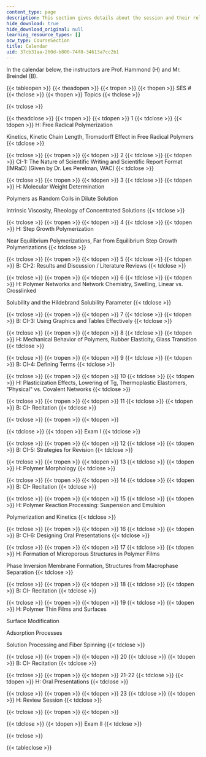 ```yaml
---
content_type: page
description: This section gives details about the session and their related topics.
hide_download: true
hide_download_original: null
learning_resource_types: []
ocw_type: CourseSection
title: Calendar
uid: 37cb31aa-260d-b800-74f8-34613a7cc2b1
---
```


In the calendar below, the instructors are Prof. Hammond (H) and Mr. Breindel (B).

{{< tableopen >}}
{{< theadopen >}}
{{< tropen >}}
{{< thopen >}}
SES #
{{< thclose >}}
{{< thopen >}}
Topics
{{< thclose >}}

{{< trclose >}}

{{< theadclose >}}
{{< tropen >}}
{{< tdopen >}}
1
{{< tdclose >}}
{{< tdopen >}}
H: Free Radical Polymerization  
  
Kinetics, Kinetic Chain Length, Tromsdorff Effect in Free Radical Polymers
{{< tdclose >}}

{{< trclose >}}
{{< tropen >}}
{{< tdopen >}}
2
{{< tdclose >}}
{{< tdopen >}}
CI-1: The Nature of Scientific Writing and Scientific Report Format (IMRaD) (Given by Dr. Les Perelman, WAC)
{{< tdclose >}}

{{< trclose >}}
{{< tropen >}}
{{< tdopen >}}
3
{{< tdclose >}}
{{< tdopen >}}
H: Molecular Weight Determination  
  
Polymers as Random Coils in Dilute Solution  
  
Intrinsic Viscosity, Rheology of Concentrated Solutions
{{< tdclose >}}

{{< trclose >}}
{{< tropen >}}
{{< tdopen >}}
4
{{< tdclose >}}
{{< tdopen >}}
H: Step Growth Polymerization  
  
Near Equilibrium Polymerizations, Far from Equilibrium Step Growth Polymerizations
{{< tdclose >}}

{{< trclose >}}
{{< tropen >}}
{{< tdopen >}}
5
{{< tdclose >}}
{{< tdopen >}}
B: CI-2: Results and Discussion / Literature Reviews
{{< tdclose >}}

{{< trclose >}}
{{< tropen >}}
{{< tdopen >}}
6
{{< tdclose >}}
{{< tdopen >}}
H: Polymer Networks and Network Chemistry, Swelling, Linear vs. Crosslinked  
  
Solubility and the Hildebrand Solubility Parameter
{{< tdclose >}}

{{< trclose >}}
{{< tropen >}}
{{< tdopen >}}
7
{{< tdclose >}}
{{< tdopen >}}
B: CI-3: Using Graphics and Tables Effectively
{{< tdclose >}}

{{< trclose >}}
{{< tropen >}}
{{< tdopen >}}
8
{{< tdclose >}}
{{< tdopen >}}
H: Mechanical Behavior of Polymers, Rubber Elasticity, Glass Transition
{{< tdclose >}}

{{< trclose >}}
{{< tropen >}}
{{< tdopen >}}
9
{{< tdclose >}}
{{< tdopen >}}
B: CI-4: Defining Terms
{{< tdclose >}}

{{< trclose >}}
{{< tropen >}}
{{< tdopen >}}
10
{{< tdclose >}}
{{< tdopen >}}
H: Plasticization Effects, Lowering of Tg, Thermoplastic Elastomers, "Physical" vs. Covalent Networks
{{< tdclose >}}

{{< trclose >}}
{{< tropen >}}
{{< tdopen >}}
11
{{< tdclose >}}
{{< tdopen >}}
B: CI- Recitation
{{< tdclose >}}

{{< trclose >}}
{{< tropen >}}
{{< tdopen >}}

{{< tdclose >}}
{{< tdopen >}}
Exam I
{{< tdclose >}}

{{< trclose >}}
{{< tropen >}}
{{< tdopen >}}
12
{{< tdclose >}}
{{< tdopen >}}
B: CI-5: Strategies for Revision
{{< tdclose >}}

{{< trclose >}}
{{< tropen >}}
{{< tdopen >}}
13
{{< tdclose >}}
{{< tdopen >}}
H: Polymer Morphology
{{< tdclose >}}

{{< trclose >}}
{{< tropen >}}
{{< tdopen >}}
14
{{< tdclose >}}
{{< tdopen >}}
B: CI- Recitation
{{< tdclose >}}

{{< trclose >}}
{{< tropen >}}
{{< tdopen >}}
15
{{< tdclose >}}
{{< tdopen >}}
H: Polymer Reaction Processing: Suspension and Emulsion  
  
Polymerization and Kinetics
{{< tdclose >}}

{{< trclose >}}
{{< tropen >}}
{{< tdopen >}}
16
{{< tdclose >}}
{{< tdopen >}}
B: CI-6: Designing Oral Presentations
{{< tdclose >}}

{{< trclose >}}
{{< tropen >}}
{{< tdopen >}}
17
{{< tdclose >}}
{{< tdopen >}}
H: Formation of Microporous Structures in Polymer Films  
  
Phase Inversion Membrane Formation, Structures from Macrophase Separation
{{< tdclose >}}

{{< trclose >}}
{{< tropen >}}
{{< tdopen >}}
18
{{< tdclose >}}
{{< tdopen >}}
B: CI- Recitation
{{< tdclose >}}

{{< trclose >}}
{{< tropen >}}
{{< tdopen >}}
19
{{< tdclose >}}
{{< tdopen >}}
H: Polymer Thin Films and Surfaces  
  
Surface Modification  
  
Adsorption Processes  
  
Solution Processing and Fiber Spinning
{{< tdclose >}}

{{< trclose >}}
{{< tropen >}}
{{< tdopen >}}
20
{{< tdclose >}}
{{< tdopen >}}
B: CI- Recitation
{{< tdclose >}}

{{< trclose >}}
{{< tropen >}}
{{< tdopen >}}
21-22
{{< tdclose >}}
{{< tdopen >}}
H: Oral Presentations
{{< tdclose >}}

{{< trclose >}}
{{< tropen >}}
{{< tdopen >}}
23
{{< tdclose >}}
{{< tdopen >}}
H: Review Session
{{< tdclose >}}

{{< trclose >}}
{{< tropen >}}
{{< tdopen >}}

{{< tdclose >}}
{{< tdopen >}}
Exam II
{{< tdclose >}}

{{< trclose >}}

{{< tableclose >}}